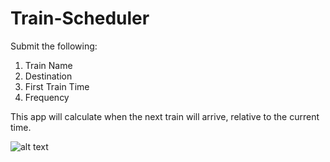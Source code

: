 # Train-Scheduler
Submit the following:
1. Train Name
2. Destination
3. First Train Time
4. Frequency

This app will calculate when the next train will arrive, relative to the current time.


![alt text](https://i.imgur.com/xuJBGln.png)
